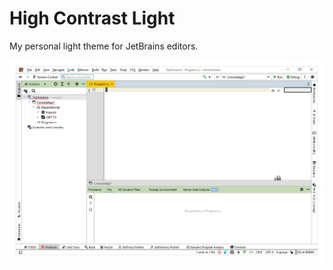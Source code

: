 # High Contrast Light

My personal light theme for JetBrains editors.

<img src="preview.png" alt="High Contrast Light preview" width="950">
